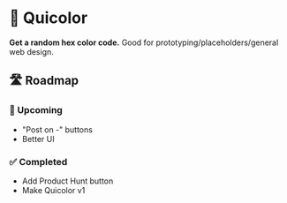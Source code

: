 # 🌈 Quicolor

**Get a random hex color code.** Good for prototyping/placeholders/general web design.

## 🛣️ Roadmap

### 🤔 Upcoming

- "Post on -" buttons
- Better UI

### ✅ Completed

- Add Product Hunt button
- Make Quicolor v1
